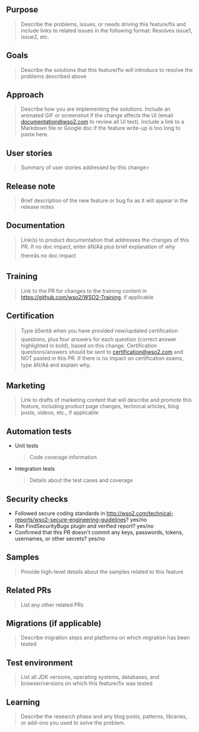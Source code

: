 ## Purpose

> Describe the problems, issues, or needs driving this feature/fix and include links to related issues in the following format: Resolves issue1, issue2, etc.

## Goals

> Describe the solutions that this feature/fix will introduce to resolve the problems described above

## Approach

> Describe how you are implementing the solutions. Include an animated GIF or screenshot if the change affects the UI (email documentation@wso2.com to review all UI text). Include a link to a Markdown file or Google doc if the feature write-up is too long to paste here.

## User stories

> Summary of user stories addressed by this change>

## Release note

> Brief description of the new feature or bug fix as it will appear in the release notes

## Documentation

> Link(s) to product documentation that addresses the changes of this PR. If no doc impact, enter âN/Aâ plus brief explanation of why thereâs no doc impact

## Training

> Link to the PR for changes to the training content in https://github.com/wso2/WSO2-Training, if applicable

## Certification

> Type âSentâ when you have provided new/updated certification questions, plus four answers for each question (correct answer highlighted in bold), based on this change. Certification questions/answers should be sent to certification@wso2.com and NOT pasted in this PR. If there is no impact on certification exams, type âN/Aâ and explain why.

## Marketing

> Link to drafts of marketing content that will describe and promote this feature, including product page changes, technical articles, blog posts, videos, etc., if applicable

## Automation tests

- Unit tests
  > Code coverage information
- Integration tests
  > Details about the test cases and coverage

## Security checks

- Followed secure coding standards in http://wso2.com/technical-reports/wso2-secure-engineering-guidelines? yes/no
- Ran FindSecurityBugs plugin and verified report? yes/no
- Confirmed that this PR doesn't commit any keys, passwords, tokens, usernames, or other secrets? yes/no

## Samples

> Provide high-level details about the samples related to this feature

## Related PRs

> List any other related PRs

## Migrations (if applicable)

> Describe migration steps and platforms on which migration has been tested

## Test environment

> List all JDK versions, operating systems, databases, and browser/versions on which this feature/fix was tested

## Learning

> Describe the research phase and any blog posts, patterns, libraries, or add-ons you used to solve the problem.
